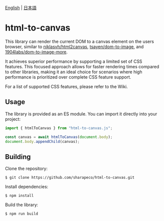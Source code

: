 [English](README.md) | [日本語](README.ja.md)

# html-to-canvas

This library can render the current DOM to a canvas element on the users browser, similar to [niklasvh/html2canvas](https://github.com/niklasvh/html2canvas), [tsayen/dom-to-image](https://github.com/tsayen/dom-to-image), and [1904labs/dom-to-image-more](https://github.com/1904labs/dom-to-image-more).

It achieves superior performance by supporting a limited set of CSS features. This focused approach allows for faster rendering times compared to other libraries, making it an ideal choice for scenarios where high performance is prioritized over complete CSS feature support.

For a list of supported CSS features, please refer to the Wiki.

## Usage

The library is provided as an ES module. You can import it directly into your project:

```js
import { htmlToCanvas } from "html-to-canvas.js";

const canvas = await htmlToCanvas(document.body);
document.body.appendChild(canvas);
```

## Building

Clone the repository:

```shell-session
$ git clone https://github.com/sharapeco/html-to-canvas.git
```

Install dependencies:

```shell-session
$ npm install
```

Build the library:

```shell-session
$ npm run build
```
